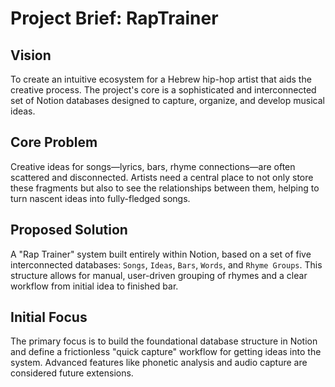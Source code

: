 # Project Brief: RapTrainer

## Vision
To create an intuitive ecosystem for a Hebrew hip-hop artist that aids the creative process. The project's core is a sophisticated and interconnected set of Notion databases designed to capture, organize, and develop musical ideas.

## Core Problem
Creative ideas for songs—lyrics, bars, rhyme connections—are often scattered and disconnected. Artists need a central place to not only store these fragments but also to see the relationships between them, helping to turn nascent ideas into fully-fledged songs.

## Proposed Solution
A "Rap Trainer" system built entirely within Notion, based on a set of five interconnected databases: `Songs`, `Ideas`, `Bars`, `Words`, and `Rhyme Groups`. This structure allows for manual, user-driven grouping of rhymes and a clear workflow from initial idea to finished bar.

## Initial Focus
The primary focus is to build the foundational database structure in Notion and define a frictionless "quick capture" workflow for getting ideas into the system. Advanced features like phonetic analysis and audio capture are considered future extensions. 
